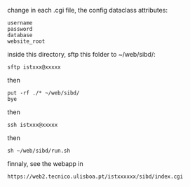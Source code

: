 change in each .cgi file, the config dataclass attributes:
```
username
password
database
website_root
```

inside this directory, sftp this folder to ~/web/sibd/:
```
sftp istxxx@xxxxx
```
then
```
put -rf ./* ~/web/sibd/
bye
```
then
```
ssh istxxx@xxxxx
```
then
```
sh ~/web/sibd/run.sh 
```
finnaly, see the webapp in 
```
https://web2.tecnico.ulisboa.pt/istxxxxxx/sibd/index.cgi
```